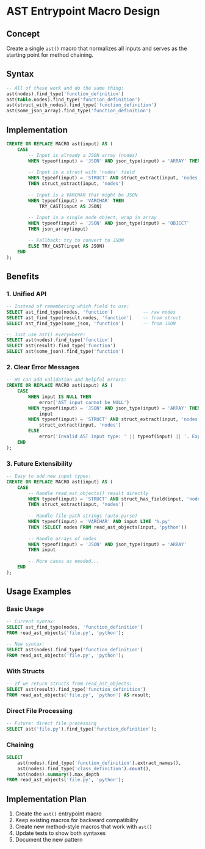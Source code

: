 # AST Entrypoint Macro Design

## Concept

Create a single `ast()` macro that normalizes all inputs and serves as the starting point for method chaining.

## Syntax

```sql
-- All of these work and do the same thing:
ast(nodes).find_type('function_definition')
ast(table.nodes).find_type('function_definition') 
ast(struct_with_nodes).find_type('function_definition')
ast(some_json_array).find_type('function_definition')
```

## Implementation

```sql
CREATE OR REPLACE MACRO ast(input) AS (
    CASE 
        -- Input is already a JSON array (nodes)
        WHEN typeof(input) = 'JSON' AND json_type(input) = 'ARRAY' THEN input
        
        -- Input is a struct with 'nodes' field  
        WHEN typeof(input) = 'STRUCT' AND struct_extract(input, 'nodes') IS NOT NULL 
        THEN struct_extract(input, 'nodes')
        
        -- Input is a VARCHAR that might be JSON
        WHEN typeof(input) = 'VARCHAR' THEN 
            TRY_CAST(input AS JSON)
            
        -- Input is a single node object, wrap in array
        WHEN typeof(input) = 'JSON' AND json_type(input) = 'OBJECT' 
        THEN json_array(input)
        
        -- Fallback: try to convert to JSON
        ELSE TRY_CAST(input AS JSON)
    END
);
```

## Benefits

### 1. Unified API
```sql
-- Instead of remembering which field to use:
SELECT ast_find_type(nodes, 'function')           -- raw nodes
SELECT ast_find_type(result.nodes, 'function')    -- from struct
SELECT ast_find_type(some_json, 'function')       -- from JSON

-- Just use ast() everywhere:
SELECT ast(nodes).find_type('function')
SELECT ast(result).find_type('function')  
SELECT ast(some_json).find_type('function')
```

### 2. Clear Error Messages
```sql
-- We can add validation and helpful errors:
CREATE OR REPLACE MACRO ast(input) AS (
    CASE 
        WHEN input IS NULL THEN 
            error('AST input cannot be NULL')
        WHEN typeof(input) = 'JSON' AND json_type(input) = 'ARRAY' THEN 
            input
        WHEN typeof(input) = 'STRUCT' AND struct_extract(input, 'nodes') IS NOT NULL THEN 
            struct_extract(input, 'nodes')
        ELSE 
            error('Invalid AST input type: ' || typeof(input) || '. Expected JSON array or struct with nodes field.')
    END
);
```

### 3. Future Extensibility
```sql
-- Easy to add new input types:
CREATE OR REPLACE MACRO ast(input) AS (
    CASE 
        -- Handle read_ast_objects() result directly
        WHEN typeof(input) = 'STRUCT' AND struct_has_field(input, 'nodes') 
        THEN struct_extract(input, 'nodes')
        
        -- Handle file path strings (auto-parse)
        WHEN typeof(input) = 'VARCHAR' AND input LIKE '%.py' 
        THEN (SELECT nodes FROM read_ast_objects(input, 'python'))
        
        -- Handle arrays of nodes
        WHEN typeof(input) = 'JSON' AND json_type(input) = 'ARRAY' 
        THEN input
        
        -- More cases as needed...
    END
);
```

## Usage Examples

### Basic Usage
```sql
-- Current syntax:
SELECT ast_find_type(nodes, 'function_definition')
FROM read_ast_objects('file.py', 'python');

-- New syntax:
SELECT ast(nodes).find_type('function_definition')
FROM read_ast_objects('file.py', 'python');
```

### With Structs
```sql
-- If we return structs from read_ast_objects:
SELECT ast(result).find_type('function_definition')
FROM read_ast_objects('file.py', 'python') AS result;
```

### Direct File Processing
```sql
-- Future: direct file processing
SELECT ast('file.py').find_type('function_definition');
```

### Chaining
```sql
SELECT 
    ast(nodes).find_type('function_definition').extract_names(),
    ast(nodes).find_type('class_definition').count(),
    ast(nodes).summary().max_depth
FROM read_ast_objects('file.py', 'python');
```

## Implementation Plan

1. Create the `ast()` entrypoint macro
2. Keep existing macros for backward compatibility  
3. Create new method-style macros that work with `ast()`
4. Update tests to show both syntaxes
5. Document the new pattern